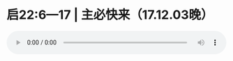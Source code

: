 # 启22:6—17 | 主必快来（17.12.03晚）

<audio style="width: 100%;" preload="false" controls controlslist="nodownload"><source src="http://file.simai.life/audio/mp3/old/17298.mp3" type="audio/mpeg">Your browser does not support the audio element.</audio>


